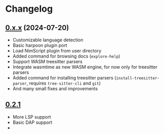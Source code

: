 # Changelog

## [0.x.x](https://github.com/Nimaoth/Absytree/compare/v0.2.1...main) (2024-07-20)

- Customizable language detection
- Basic harpoon plugin port
- Load NimScript plugin from user directory
- Added command for browsing docs (`explore-help`)
- Support WASM treesitter parsers
- Integrate wasmtime as new WASM engine, for now only for treesitter parsers
- Added command for installing treesitter parsers (`install-treesitter-parser`, requires `tree-sitter-cli` and `git`)
- And many small fixes and improvements

## [0.2.1](https://github.com/Nimaoth/Absytree/compare/v0.2.0...v0.2.1)

- More LSP support
- Basic DAP support
-